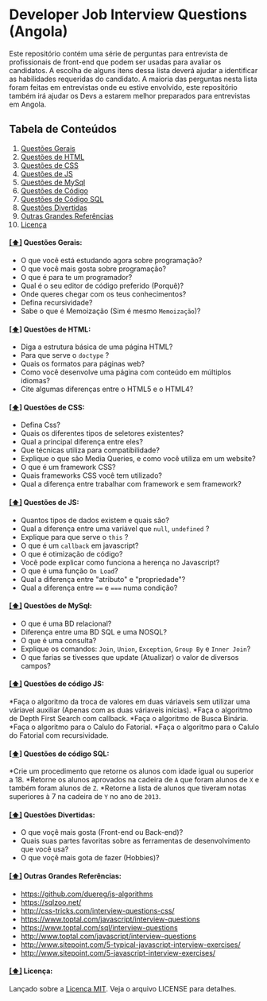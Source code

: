 # Developer Job Interview Questions (Angola)

Este repositório contém uma série de perguntas para entrevista de profissionais de front-end que podem ser usadas para avaliar os candidatos. A escolha de alguns itens dessa lista deverá ajudar a identificar as habilidades requeridas do candidato. A maioria das perguntas nesta lista foram feitas em entrevistas onde eu estive envolvido, este repositório também irá ajudar os Devs a estarem melhor preparados para entrevistas em Angola.   

## Tabela de Conteúdos

  1. [Questões Gerais](#general)
  1. [Questões de HTML](#html)
  1. [Questões de CSS](#css)
  1. [Questões de JS](#js)
  1. [Questões de MySql](#mysql)
  1. [Questões de Código](#jscode)
  1. [Questões de Código SQL](#sqlcode)
  1. [Questões Divertidas](#fun)
  1. [Outras Grandes Referências](#references)
  1. [Licença](#license)

#### [[⬆]](#toc) <a name='general'>Questões Gerais:</a>

* O que você está estudando agora sobre programação?
* O que você mais gosta sobre programação?
* O que é para te um programador?
* Qual é o seu editor de código preferido (Porquê)?
* Onde queres chegar com os teus conhecimentos?
* Defina recursividade?
* Sabe o que é Memoização (Sim é mesmo `Memoização`)?


#### [[⬆]](#toc) <a name='html'>Questões de HTML:</a>

* Diga a estrutura básica de uma página HTML?
* Para que serve o `doctype` ?
* Quais os formatos para páginas web?
* Como você desenvolve uma página com conteúdo em múltiplos idiomas?
* Cite algumas diferenças entre o HTML5 e o HTML4?

#### [[⬆]](#toc) <a name='css'>Questões de CSS:</a>

* Defina Css?
* Quais os diferentes tipos de seletores existentes? 
* Qual a principal diferença entre eles?
* Que técnicas utiliza para compatibilidade?
* Explique o que são Media Queries, e como você utiliza em um website?
* O que é um framework CSS? 
* Quais frameworks CSS você tem utilizado?
* Qual a diferença entre trabalhar com framework e sem framework?

#### [[⬆]](#toc) <a name='js'>Questões de JS:</a>

* Quantos tipos de dados existem e quais são?
* Qual a diferença entre uma variável que `null`,  `undefined` ?
* Explique para que serve o `this` ?
* O que é um `callback` em javascript?
* O que é otimização de código?
* Você pode explicar como funciona a herença no Javascript?
* O que é uma função `On Load`?
* Qual a diferença entre "atributo" e "propriedade"?
* Qual a diferença entre `==` e `===` numa condição?

#### [[⬆]](#toc) <a name='mysql'>Questões de MySql:</a>

* O que é uma BD relacional?
* Diferença entre uma BD SQL e uma NOSQL?
* O que é uma consulta?
* Explique os comandos: `Join`, `Union`, `Exception`, `Group By` e `Inner Join`?
* O que farias se tivesses que update (Atualizar) o valor de diversos campos?

#### [[⬆]](#toc) <a name='jscode'>Questões de código JS:</a>

*Faça o algoritmo da troca de valores em duas váriaveis sem utilizar uma váriavel auxiliar (Apenas com as duas váriaveis inícias).
*Faça o algoritmo de Depth First Search com callback.
*Faça o algoritmo de Busca Binária.
*Faça o algoritmo para o Calulo do Fatorial.
*Faça o algoritmo para o Calulo do Fatorial com recursividade.


#### [[⬆]](#toc) <a name='sqlcode'>Questões de código SQL:</a>

*Crie um procedimento que retorne os alunos com idade igual ou superior a 18.
*Retorne os alunos aprovados na cadeira de `A` que foram alunos de `X` e também foram alunos de `Z`.
*Retorne a lista de alunos que tiveram notas superiores à 7 na cadeira de `Y` no ano de `2013`.

#### [[⬆]](#toc) <a name='fun'>Questões Divertidas:</a>

* O que voçê mais gosta (Front-end ou Back-end)?
* Quais suas partes favoritas sobre as ferramentas de desenvolvimento que você usa?
* O que voçê mais gota de fazer (Hobbies)?


#### [[⬆]](#toc) <a name='references'>Outras Grandes Referências:</a>

* https://github.com/duereg/js-algorithms
* https://sqlzoo.net/
* http://css-tricks.com/interview-questions-css/
* https://www.toptal.com/javascript/interview-questions
* https://www.toptal.com/sql/interview-questions
* http://www.toptal.com/javascript/interview-questions
* http://www.sitepoint.com/5-typical-javascript-interview-exercises/
* http://www.sitepoint.com/5-javascript-interview-exercises/

#### [[⬆]](#toc) <a name='license'>Licença:</a>

Lançado sobre a [Licença MIT](http://opensource.org/licenses/MIT). Veja o arquivo LICENSE para detalhes.
